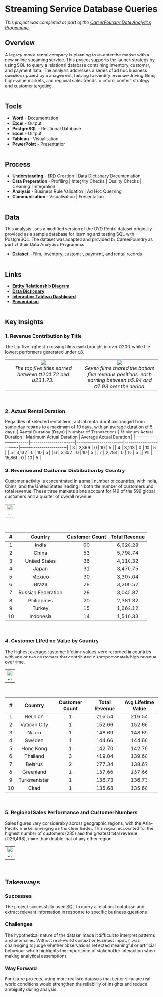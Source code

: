 # Streaming Service Database Queries
*This project was completed as part of the [CareerFoundry Data Analytics Programme](https://careerfoundry.com/en/courses/become-a-data-analyst/).*

## Overview
A legacy movie rental company is planning to re-enter the market with a new online streaming service. This project supports the launch strategy by using SQL to query a relational database containing inventory, customer, and payment data. The analysis addresses a series of ad hoc business questions posed by management, helping to identify revenue-driving films, high-value markets, and regional sales trends to inform content strategy and customer targeting.
<br><br>

## Tools
- **Word** - Documentation
- **Excel** - Output
- **PostgreSQL** - Relational Database
- **Excel** - Output
- **Tableau** - Visualisation
- **PowerPoint** - Presentation
<br><br>

## Process
- **Understanding** - ERD Creation | Data Dictionary Documentation
- **Data Preparation** - Profiling | Integrity Checks | Quality Checks | Cleaning | Integration
- **Analysis** - Business Rule Validation | Ad Hoc Querying
- **Communication** - Visualisation | Presentation
<br><br>

## Data
This analysis uses a modified version of the DVD Rental dataset originally provided as a sample database for learning and testing SQL with PostgreSQL. The dataset was adapted and provided by CareerFoundry as part of their Data Analytics Programme.

- [**Dataset**](http://www.postgresqltutorial.com/wp-content/uploads/2019/05/dvdrental.zip) – Film, inventory, customer, payment, and rental records
<br><br>

## Links
- [**Entity Relationship Diagram**](deliverables/erd_dbvisualiser.png)
- [**Data Dictionary**](deliverables/data_dictionary.pdf)
- [**Interactive Tableau Dashboard**](https://public.tableau.com/views/StreamingService_17486375379040/Dashboard1?:language=en-GB&:sid=&:redirect=auth&:display_count=n&:origin=viz_share_link)
- [**Presentation**](deliverables/presentation.pdf)
<br><br>

## Key Insights
### 1. Revenue Contribution by Title
The top five highest-grossing films each brought in over ¤200, while the lowest performers generated under ¤8.
<table>
<tr>
<td align="center" valign="top" width="50%">
    <img src="visualisations/top_films.png"" ><br>
    <em>The top five titles earned between ¤204.72 and ¤231.73..</em>
</td>
<td align="center" valign="top" width="50%">
    <img src="visualisations/bottom_films.png" ><br>
    <em>Seven films shared the bottom five revenue positions, each earning between ¤5.94 and ¤7.93 over the period.</em>
</td>
</tr>
</table>
<br>

### 2. Actual Rental Duration
Regardles of selected rental term, actual rental durations ranged from same-day returns to a maximum of 10 days, with an average duration of 5 days.
| Rental Duration (Days) | Number of Transactions | Minimum Actual Duration | Maximum Actual Duration | Average Actual Duration |
|-----------------------|-----------------------|------------------------|------------------------|------------------------|
| 3 | 3,366 | 0 | 10 | 5 |
| 4 | 3,213 | 0 | 10 | 5 |
| 5 | 3,132 | 0 | 10 | 5 |
| 6 | 3,352 | 0 | 10 | 5 |
| 7 | 2,798 | 0 | 10 | 5 |
| All | 15,861 | 0 | 10 | 5 |
<br>

### 3. Revenue and Customer Distribution by Country
Customer activity is concentrated in a small number of countries, with India, China, and the United States leading in both the number of customers and total revenue. These three markets alone account for 149 of the 599 global customers and a quarter of overall revenue. 
<table>
<tr>
<td align="center" valign="top" width="100%">
    <img src="visualisations/revenue_customers.png" ><br>
    <em>...</em>
</td>
</tr>
</table>
<br>

<table style="width:100%; border-collapse: collapse;">
  <thead>
    <tr>
      <th style="text-align:center">#</th>
      <th style="text-align:center">Country</th>
      <th style="text-align:center">Customer Count</th>
      <th style="text-align:center">Total Revenue</th>
    </tr>
  </thead>
  <tbody>
    <tr>
        <td style="text-align:center">1</td>
        <td style="text-align:center">India</td>
        <td style="text-align:center">60</td>
        <td style="text-align:center">6,628.28</td>
    </tr>
    <tr>
        <td style="text-align:center">2</td>
        <td style="text-align:center">China</td>
        <td style="text-align:center">53</td>
        <td style="text-align:center">5,798.74</td>
    </tr>
    <tr>
        <td style="text-align:center">3</td>
        <td style="text-align:center">United States</td>
        <td style="text-align:center">36</td>
        <td style="text-align:center">4,110.32</td>
    </tr>
    <tr>
        <td style="text-align:center">4</td>
        <td style="text-align:center">Japan</td>
        <td style="text-align:center">31</td>
        <td style="text-align:center">3,470.75</td>
    </tr>
    <tr>
        <td style="text-align:center">5</td>
        <td style="text-align:center">Mexico</td>
        <td style="text-align:center">30</td>
        <td style="text-align:center">3,307.04</td>
    </tr>
    <tr>
        <td style="text-align:center">6</td>
        <td style="text-align:center">Brazil</td>
        <td style="text-align:center">28</td>
        <td style="text-align:center">3,200.52</td>
    </tr>
    <tr>
        <td style="text-align:center">7</td>
        <td style="text-align:center">Russian Federation</td>
        <td style="text-align:center">28</td>
        <td style="text-align:center">3,045.87</td>
    </tr>
    <tr>
        <td style="text-align:center">8</td>
        <td style="text-align:center">Philippines</td>
        <td style="text-align:center">20</td>
        <td style="text-align:center">2,381.32</td>
    </tr>
    <tr>
        <td style="text-align:center">9</td>
        <td style="text-align:center">Turkey</td>
        <td style="text-align:center">15</td>
        <td style="text-align:center">1,662.12</td>
    </tr>
    <tr>
        <td style="text-align:center">10</td>
        <td style="text-align:center">Indonesia</td>
        <td style="text-align:center">14</td>
        <td style="text-align:center">1,510.33</td>
    </tr>
  </tbody>
</table>
<br>

### 4. Customer Lifetime Value by Country
The highest average customer lifetime values were recorded in countries with one or two customers that contributed disproportionately high revenue over time.
<table>
<tr>
<td align="center" valign="top" width="100%">
    <img src="visualisations/clv_customers.png" ><br>
    <em>...</em>
</td>
</tr>
</table>
<br>

| # | Country | Customer Count | Total Revenue | Avg Lifetime Value |
|:-:|:-------:|:--------------:|:-------------:|:------------------:|
| 1 | Réunion | 1 | 216.54 | 216.54 |
| 2 | Vatican City | 1 | 152.66 | 152.66 |
| 3 | Nauru | 1 | 148.69 | 148.69 |
| 4 | Sweden | 1 | 144.66 | 144.66 |
| 5 | Hong Kong | 1 | 142.70 | 142.70 |
| 6 | Thailand | 3 | 419.04 | 139.68 |
| 7 | Belarus | 2 | 277.34 | 138.67 |
| 8 | Greenland | 1 | 137.66 | 137.66 |
| 9 | Turkmenistan | 1 | 136.73 | 136.73 |
| 10 | Chad | 1 | 135.68 | 135.68 |
<br>

### 5. Regional Sales Performance and Customer Numbers
Sales figures vary considerably across geographic regions, with the Asia-Pacific market emerging as the clear leader. This region accounted for the highest number of customers (235) and the greatest total revenue (¤26,468), more than double that of any other region.
<table>
<tr>
<td align="center" valign="top" width="100%">
    <img src="visualisations/regional.png" ><br>
    <em>...</em>
</td>
</tr>
</table>
<br>

## Takeaways
### Successes
The project successfully used SQL to query a relational database and extract relevant information in response to specific business questions.

### Challenges
The hypothetical nature of the dataset made it difficult to interpret patterns and anomalies. Without real-world context or business input, it was challenging to judge whether observations reflected meaningful or artificial behaviour which highlights the importance of stakeholder interaction when making analytical assumptions.

### Way Forward
For future projects, using more realistic datasets that better simulate real-world conditions would strengthen the reliability of insights and reduce ambiguity during analysis.
